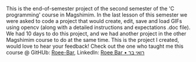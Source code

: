 This is the end-of-semester project of the second semester of the 'C programming' course in Magshimim.
In the last lesson of this semester we were asked to code a project that would create, edit, save and load GIFs using opencv (along with a detailed instructions and expectations .doc file). 
We had 10 days to do this project, and we had another project in the other Magshimim course to do at the same time.
This is the project I created, would love to hear your feedback!
Check out the one who taught me this course @ GitHUb: [Roee-Bar](https://github.com/Roee-Bar), LinkedIn: [Roee Bar • רואי בר](https://il.linkedin.com/in/roee-bar)
